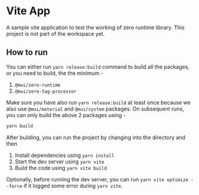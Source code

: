 # Vite App

A sample vite application to test the working of zero runtime library.
This project is not part of the workspace yet.

## How to run

You can either run `yarn release:build` command to build all the packages, or you need to build, the the minimum -

1. `@mui/zero-runtime`
2. `@mui/zero-tag-processor`

Make sure you have also run `yarn release:build` at least once because we also use `@mui/material` and `@mui/system` packages. On subsequent runs, you can only build the above 2 packages using -

```bash
yarn build
```

After building, you can run the project by changing into the directory and then

1. Install dependencies using `yarn install`
2. Start the dev server using `yarn vite`
3. Build the code using `yarn vite build`

Optionally, before running the dev server, you can run `yarn vite optimize --force` if it logged some error during `yarn vite`.
